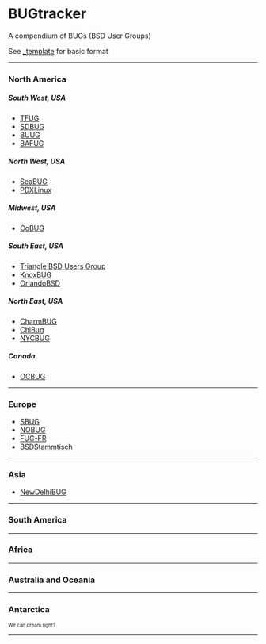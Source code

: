 # BUGtracker
A compendium of BUGs (BSD User Groups)

See [_template](https://github.com/q5sys/BUGtracker/blob/master/_template.md) for basic format

***
### North America
##### South West, USA
+ [TFUG](https://github.com/q5sys/BUGtracker/blob/master/bugs/tfug.md)
+ [SDBUG](https://github.com/q5sys/BUGtracker/blob/master/bugs/sdbug.md)
+ [BUUG](https://github.com/q5sys/BUGtracker/blob/master/bugs/buug.md)
+ [BAFUG](https://github.com/q5sys/BUGtracker/blob/master/bugs/bafug.md)

##### North West, USA
+ [SeaBUG](https://github.com/q5sys/BUGtracker/blob/master/bugs/seabug.md)
+ [PDXLinux](https://github.com/q5sys/BUGtracker/blob/master/bugs/pdxlinux.md)

##### Midwest, USA
+ [CoBUG](https://github.com/q5sys/BUGtracker/blob/master/bugs/cobug.md)

##### South East, USA
+ [Triangle BSD Users Group](https://github.com/q5sys/BUGtracker/blob/master/bugs/trainglebug.md)
+ [KnoxBUG](https://github.com/q5sys/BUGtracker/blob/master/bugs/knoxbug.md)
+ [OrlandoBSD](https://github.com/q5sys/BUGtracker/blob/master/bugs/orlandobsd.md)

##### North East, USA
+ [CharmBUG](https://github.com/q5sys/BUGtracker/blob/master/bugs/charmbug.md)
+ [ChiBug](https://github.com/q5sys/BUGtracker/blob/master/bugs/chibug.md)
+ [NYCBUG](https://github.com/q5sys/BUGtracker/blob/master/bugs/nycbug.md)
 
##### Canada
+ [OCBUG](https://github.com/q5sys/BUGtracker/blob/master/bugs/ocbug.md)

***
### Europe
+ [SBUG](https://github.com/q5sys/BUGtracker/blob/master/bugs/sbug.md)
+ [NOBUG](https://github.com/q5sys/BUGtracker/blob/master/bugs/nobug.md)
+ [FUG-FR](https://github.com/q5sys/BUGtracker/blob/master/bugs/fugfr.md)
+ [BSDStammtisch](https://github.com/q5sys/BUGtracker/blob/master/bugs/bsdstammtisch.md)

***
### Asia
+ [NewDelhiBUG](https://github.com/q5sys/BUGtracker/blob/master/bugs/newdelhibug.md)

***
### South America

***
### Africa

***
### Australia and Oceania

***
### Antarctica 
<sub><sup>We can dream right?</sup></sub>

***
